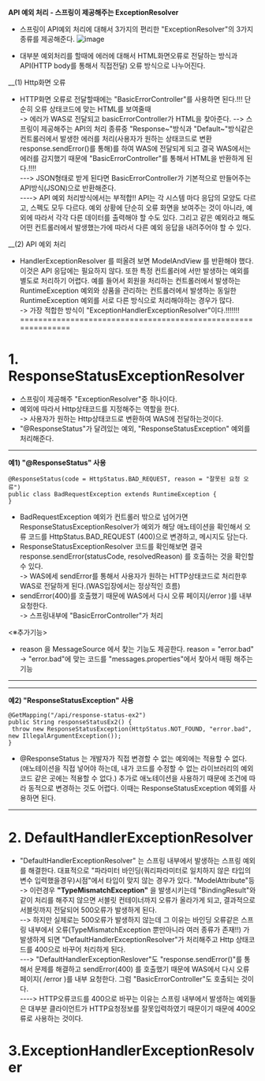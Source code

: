 __API 예외 처리 - 스프링이 제공해주는 ExceptionResolver__
- 스프링이 API예외 처리에 대해서 3가지의 편리한 "ExceptionResolver"의 3가지 종류를 제공해준다.
![image](https://user-images.githubusercontent.com/96917871/167300735-e7b9da97-a091-47fd-99b4-56f9f426f2d4.png)

- 대부분 예외처리를 할때에 에러에 대해서 HTML화면오류로 전달하는 방식과 API(HTTP body를 통해서 직접전달) 오류 방식으로 나누어진다.

__(1) Http화면 오류
- HTTP화면 오류로 전달할때에는 "BasicErrorController"를 사용하면 된다.!!! 단순히 오류 상태코드에 맞는 HTML를 보여줄때   
-> 에러가 WAS로 전달되고 basicErrorController가 HTML을 찾아준다.
--> 스프링이 제공해주는 API의 처리 종류중 "Response~"방식과 "Default~"방식같은 컨트롤러에서 발생한 에러를 처리(사용자가 원하는 상태코드로 변환 response.sendError()를 통해)를 하여 WAS에 전달되게 되고 결국 WAS에서는 에러를 감지했기 때문에 "BasicErrorController"를 통해서 HTML을 반환하게 된다.!!!!       
---> JSON형태로 받게 된다면 BasicErrorController가 기본적으로 만들어주는 API방식(JSON)으로 반환해준다.       
----> API 예외 처리방식에서는 부적합!! API는 각 시스템 마다 응답의 모양도 다르고, 스펙도 모두 다르다. 예외 상황에 단순히 오류 화면을
보여주는 것이 아니라, 예외에 따라서 각각 다른 데이터를 출력해야 할 수도 있다. 그리고 같은 예외라고 해도 어떤 컨트롤러에서 발생했는가에 따라서 다른 예외 응답을 내려주어야 할 수 있다.            
 

__(2) API 예외 처리
- HandlerExceptionResolver 를 떠올려 보면 ModelAndView 를 반환해야 했다. 이것은 API 응답에는 필요하지 않다. 또한 특정 컨트롤러에 서만 발생하는 예외를 별도로 처리하기 어렵다. 예를 들어서 회원을 처리하는 컨트롤러에서 발생하는 RuntimeException 예외와 상품을 관리하는 컨트롤러에서 발생하는 동일한 RuntimeException 예외를 서로 다른 방식으로 처리해야하는 경우가 많다.    
-> 가장 적합한 방식이 "ExceptionHandlerExceptionResolver"이다.!!!!!!!
==============================================================



__1. ResponseStatusExceptionResolver__
========================================
- 스프링이 제공해주 "ExceptionResolver"중 하나이다.
- 예외에 따라서 Http상태코드를 지정해주는 역할을 한다.        
-> 사용자가 원하는 Http상태코드로 변환하여 WAS에 전달하는것이다.              
- "@ResponseStatus"가 달려있는 예외, "ResponseStatusException" 예외를 처리해준다.

------------------------------
__예1) "@ResponseStatus" 사용__
```
@ResponseStatus(code = HttpStatus.BAD_REQUEST, reason = "잘못된 요청 오류")
public class BadRequestException extends RuntimeException {
}
```
- BadRequestException 예외가 컨트롤러 밖으로 넘어가면 ResponseStatusExceptionResolver가 예외가 해당 애노테이션을 확인해서 오류 코드를 HttpStatus.BAD_REQUEST (400)으로 변경하고, 메시지도 담는다.
- ResponseStatusExceptionResolver 코드를 확인해보면 결국 response.sendError(statusCode, resolvedReason) 를 호출하는 것을 확인할 수 있다.            
-> WAS에세 sendError를 통해서 사용자가 원하는 HTTP상태코드로 처리한후 WAS로 전달하게 된다.(WAS입장에서는 정상적인 흐름)          
- sendError(400)를 호출했기 때문에 WAS에서 다시 오류 페이지(/error )를 내부 요청한다.           
-> 스프링내부에 "BasicErrorController"가 처리           


<※추가기능>
- reason 을 MessageSource 에서 찾는 기능도 제공한다. reason = "error.bad"
-> "error.bad"에 맞는 코드를 "messages.properties"에서 찾아서 매핑 해주는 기능
-------------------------------

----------------------------
__예2) "ResponseStatusException" 사용__
```
@GetMapping("/api/response-status-ex2")
public String responseStatusEx2() {
 throw new ResponseStatusException(HttpStatus.NOT_FOUND, "error.bad", new IllegalArgumentException());
}
```
- @ResponseStatus 는 개발자가 직접 변경할 수 없는 예외에는 적용할 수 없다. (애노테이션을 직접 넣어야 하는데, 내가 코드를 수정할 수 없는 라이브러리의 예외 코드 같은 곳에는 적용할 수 없다.) 추가로 애노테이션을 사용하기 때문에 조건에 따라 동적으로 변경하는 것도 어렵다. 이때는 ResponseStatusException 예외를 사용하면 된다.    
--------------------------------------------------------


__2. DefaultHandlerExceptionResolver__
========================================
- "DefaultHandlerExceptionResolver" 는 스프링 내부에서 발생하는 스프링 예외를 해결한다. 대표적으로 "파라미터 바인딩(쿼리파라미터로 일치하지 않은 타입의 변수 입력했을경우)시점"에서 타입이 맞지 않는 경우가 있다. "ModelAttribute"등       
-> 이런경우 __"TypeMismatchException"__ 을 발생시키는데 "BindingResult"와 같이 처리를 해주지 않으면 서블릿 컨테이너까지 오류가 올라가게 되고, 결과적으로 서블릿까지 전달되어 500오류가 발생하게 된다.    
--> 하지만 실제로는 500오류가 발생하지 않는데 그 이유는 바인딩 오류같은 스프링 내부에서 오류(TypeMismatchException 뿐만아니라 여러  종류가 존재!!) 가 발생하게 되면 "DefaultHandlerExceptionResolver"가 처리해주고 Http 상태코드를 400으로 바꾸어 처리하게 된다.     
---> "DefaultHandlerExceptionReslover"도 "response.sendError()"를 통해서 문제를 해결하고 sendError(400) 를 호출했기 때문에 WAS에서 다시 오류 페이지( /error )를 내부 요청한다. 그럼 "BasicErrorController"도 호출되는 것이다.        
----> HTTP오류코드를 400으로 바꾸는 이유는 스프링 내부에서 발생하는 예외들은 대부분 클라이언트가 HTTP요청정보를 잘못입력하였기 때문이기 때문에 400오류로 사용하는 것이다.

__3.ExceptionHandlerExceptionResolver__
=================================







